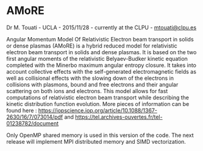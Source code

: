 # AMoRE
Dr M. Touati - UCLA - 2015/11/28 - currently at the CLPU - mtouati@clpu.es

Angular Momentum Model Of Relativistic Electron beam transport in solids or dense plasmas (AMoRE) is a hybrid reduced model for relativistic electron beam transport in solids and dense plasmas. It is based on the two first angular moments of the relativistic Belyaev-Budker kinetic equation completed with the Minerbo maximum angular entropy closure. It takes into account collective effects with the self-generated electromagnetic fields as well as collisional effects with the slowing down of the electrons in collisions with plasmons, bound and free electrons and their angular scattering on both ions and electrons. This model allows for fast computations of relativistic electron beam transport while describing the kinetic distribution function evolution. More pieces of information can be found here :
https://iopscience.iop.org/article/10.1088/1367-2630/16/7/073014/pdf
and 
https://tel.archives-ouvertes.fr/tel-01238782/document

Only OpenMP shared memory is used in this version of the code. The next release will implement MPI distributed memory and SIMD vectorization.
